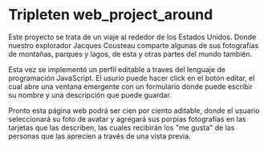 # Tripleten web_project_around

Este proyecto se trata de un viaje al rededor de los Estados Unidos. Donde
nuestro explorador Jacques Cousteau comparte algunas de sus fotografías de
montañas, parques y lagos, de esta y otras partes del mundo también.

Esta vez se implementó un perfil editable a traves del lenguaje de
programación JavaScript. El usurio puede hacer click en el botón editar,
el cual abre una ventana emergente con un formulario donde puede escribir
su nombre y una descripción que puede guardar.

Pronto esta página web podrá ser cien por ciento aditable, donde el usuario
seleccionará su foto de avatar y agregará sus porpias fotografías en las
tarjetas que las describen, las cuales recibirán los "me gusta" de las
personas que las aprecien a través de una vista previa.
